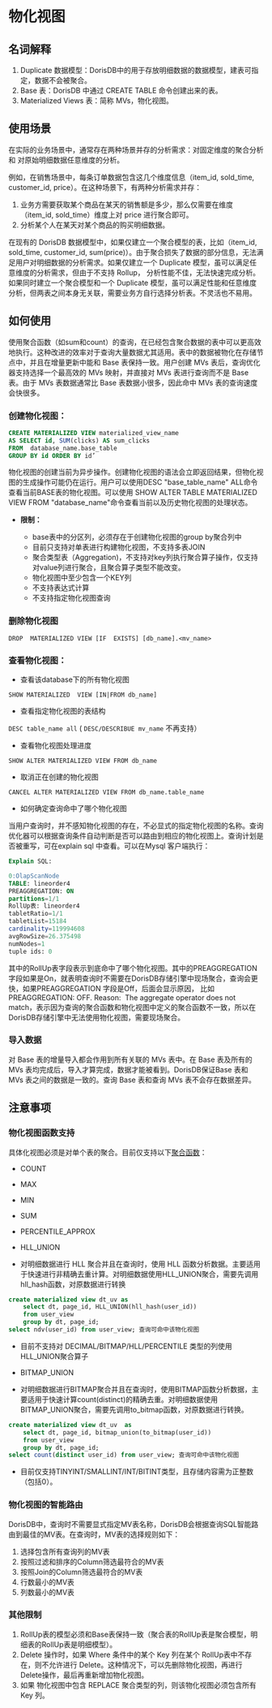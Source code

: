 # 物化视图

## 名词解释

1. Duplicate 数据模型：DorisDB中的用于存放明细数据的数据模型，建表可指定，数据不会被聚合。
2. Base 表：DorisDB 中通过 CREATE TABLE 命令创建出来的表。
3. Materialized Views 表：简称 MVs，物化视图。

## 使用场景

在实际的业务场景中，通常存在两种场景并存的分析需求：对固定维度的聚合分析 和 对原始明细数据任意维度的分析。

例如，在销售场景中，每条订单数据包含这几个维度信息（item\_id, sold\_time, customer\_id, price）。在这种场景下，有两种分析需求并存：

1. 业务方需要获取某个商品在某天的销售额是多少，那么仅需要在维度（item\_id, sold\_time）维度上对 price 进行聚合即可。
2. 分析某个人在某天对某个商品的购买明细数据。

在现有的 DorisDB 数据模型中，如果仅建立一个聚合模型的表，比如（item\_id, sold\_time, customer\_id, sum(price)）。由于聚合损失了数据的部分信息，无法满足用户对明细数据的分析需求。如果仅建立一个 Duplicate 模型，虽可以满足任意维度的分析需求，但由于不支持 Rollup， 分析性能不佳，无法快速完成分析。如果同时建立一个聚合模型和一个 Duplicate 模型，虽可以满足性能和任意维度分析，但两表之间本身无关联，需要业务方自行选择分析表。不灵活也不易用。

## 如何使用

使用聚合函数（如sum和count）的查询，在已经包含聚合数据的表中可以更高效地执行。这种改进的效率对于查询大量数据尤其适用。表中的数据被物化在存储节点中，并且在增量更新中能和 Base 表保持一致。用户创建 MVs 表后，查询优化器支持选择一个最高效的 MVs 映射，并直接对 MVs 表进行查询而不是 Base 表。由于 MVs 表数据通常比 Base 表数据小很多，因此命中 MVs 表的查询速度会快很多。

### **创建物化视图：**

~~~sql
CREATE MATERIALIZED VIEW materialized_view_name
AS SELECT id, SUM(clicks) AS sum_clicks
FROM  database_name.base_table
GROUP BY id ORDER BY id’
~~~

 物化视图的创建当前为异步操作。创建物化视图的语法会立即返回结果，但物化视图的生成操作可能仍在运行。用户可以使用DESC "base\_table\_name" ALL命令查看当前BASE表的物化视图。可以使用 SHOW ALTER TABLE MATERIALIZED VIEW FROM "database\_name"命令查看当前以及历史物化视图的处理状态。

* **限制：**

  * base表中的分区列，必须存在于创建物化视图的group by聚合列中
  * 目前只支持对单表进行构建物化视图，不支持多表JOIN
  * 聚合类型表（Aggregation)，不支持对key列执行聚合算子操作，仅支持对value列进行聚合，且聚合算子类型不能改变。
  * 物化视图中至少包含一个KEY列
  * 不支持表达式计算
  * 不支持指定物化视图查询

### **删除物化视图**

`DROP  MATERIALIZED VIEW [IF  EXISTS] [db_name].<mv_name>`

### **查看物化视图：**

* 查看该database下的所有物化视图

`SHOW MATERIALIZED  VIEW [IN|FROM db_name]`

* 查看指定物化视图的表结构

`DESC table_name all`
( `DESC/DESCRIBUE mv_name` 不再支持）

* 查看物化视图处理进度

`SHOW ALTER MATERIALIZED VIEW FROM db_name`  

* 取消正在创建的物化视图

`CANCEL ALTER MATERIALIZED VIEW FROM db_name.table_name`

* 如何确定查询命中了哪个物化视图

当用户查询时，并不感知物化视图的存在，不必显式的指定物化视图的名称。查询优化器可以根据查询条件自动判断是否可以路由到相应的物化视图上。查询计划是否被重写，可在explain sql 中查看。可以在Mysql 客户端执行：

~~~SQL
Explain SQL:

0:OlapScanNode
TABLE: lineorder4
PREAGGREGATION: ON
partitions=1/1
RollUp表: lineorder4
tabletRatio=1/1
tabletList=15184
cardinality=119994608
avgRowSize=26.375498
numNodes=1
tuple ids: 0
~~~

其中的RollUp表字段表示到底命中了哪个物化视图。其中的PREAGGREGATION 字段如果是On，就表明查询时不需要在DorisDB存储引擎中现场聚合，查询会更快，如果PREAGGREGATION 字段是Off，后面会显示原因， 比如 PREAGGREGATION: OFF. Reason:  The aggregate operator does not match，表示因为查询的聚合函数和物化视图中定义的聚合函数不一致，所以在DorisDB存储引擎中无法使用物化视图，需要现场聚合。

### **导入数据**

对 Base 表的增量导入都会作用到所有关联的 MVs 表中。在 Base 表及所有的 MVs 表均完成后，导入才算完成，数据才能被看到。DorisDB保证Base 表和 MVs 表之间的数据是一致的。查询 Base 表和查询 MVs 表不会存在数据差异。

## 注意事项

### **物化视图函数支持**

具体化视图必须是对单个表的聚合。目前仅支持以下[聚合函数](https://cloud.google.com/bigquery/docs/reference/standard-sql/aggregate_functions)：

* COUNT
* MAX
* MIN
* SUM
* PERCENTILE\_APPROX
* HLL\_UNION

* 对明细数据进行 HLL 聚合并且在查询时，使用 HLL 函数分析数据。主要适用于快速进行非精确去重计算。对明细数据使用HLL\_UNION聚合，需要先调用hll\_hash函数，对原数据进行转换

~~~SQL
create materialized view dt_uv as 
    select dt, page_id, HLL_UNION(hll_hash(user_id)) 
    from user_view
    group by dt, page_id;
select ndv(user_id) from user_view; 查询可命中该物化视图
~~~

* 目前不支持对 DECIMAL/BITMAP/HLL/PERCENTILE 类型的列使用HLL\_UNION聚合算子

* BITMAP\_UNION

* 对明细数据进行BITMAP聚合并且在查询时，使用BITMAP函数分析数据，主要适用于快速计算count(distinct)的精确去重。对明细数据使用BITMAP\_UNION聚合，需要先调用to\_bitmap函数，对原数据进行转换。

~~~SQL
create materialized view dt_uv  as
    select dt, page_id, bitmap_union(to_bitmap(user_id))
    from user_view
    group by dt, page_id;
select count(distinct user_id) from user_view; 查询可命中该物化视图
~~~

* 目前仅支持TINYINT/SMALLINT/INT/BITINT类型，且存储内容需为正整数（包括0）。

### **物化视图的智能路由**

DorisDB中，查询时不需要显式指定MV表名称，DorisDB会根据查询SQL智能路由到最佳的MV表。在查询时，MV表的选择规则如下：

1. 选择包含所有查询列的MV表
2. 按照过滤和排序的Column筛选最符合的MV表
3. 按照Join的Column筛选最符合的MV表
4. 行数最小的MV表
5. 列数最小的MV表

### **其他限制**

1. RollUp表的模型必须和Base表保持一致（聚合表的RollUp表是聚合模型，明细表的RollUp表是明细模型）。
2. Delete 操作时，如果 Where 条件中的某个 Key 列在某个 RollUp表中不存在，则不允许进行 Delete。这种情况下，可以先删除物化视图，再进行Delete操作，最后再重新增加物化视图。
3. 如果 物化视图中包含 REPLACE 聚合类型的列，则该物化视图必须包含所有 Key 列。
